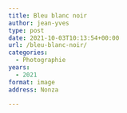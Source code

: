 ```yaml
---
title: Bleu blanc noir
author: jean-yves
type: post
date: 2021-10-03T10:13:54+00:00
url: /bleu-blanc-noir/
categories:
  - Photographie
years:
  - 2021
format: image
address: Nonza

---
```

